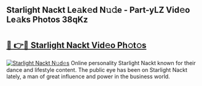 ## Starlight Nackt Le𝚊k𝚎d N𝚞𝚍e - Part-yLZ Vid𝚎o Le𝚊ks Photos 38qKz

# <h2><a href="http://fbaxw7j.evod.top/?m=Starlight+Nackt">🔗 👉🔴 Starlight Nackt Vid𝚎o Ph𝚘t𝚘s</a></h2>

[![Starlight Nackt N𝚞d𝚎s](https://i.imgur.com/8V9OHl7.gif)](http://fbaxw7j.evod.top/?m=Starlight+Nackt)
Online personality Starlight Nackt known for their dance and lifestyle content. The public eye has been on Starlight Nackt lately, a man of great influence and power in the business world. 

